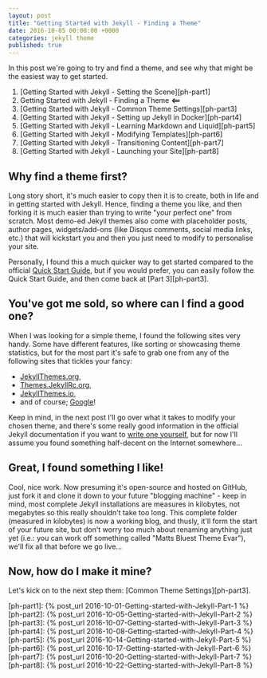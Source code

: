 ```yaml
---
layout: post
title: "Getting Started with Jekyll - Finding a Theme"
date: 2016-10-05 00:00:00 +0000
categories: jekyll theme
published: true
---
```


In this post we're going to try and find a theme, and see why that might be the easiest way to get started.
<!--description-->

1. [Getting Started with Jekyll - Setting the Scene][ph-part1]
2. Getting Started with Jekyll - Finding a Theme **<==**
3. [Getting Started with Jekyll - Common Theme Settings][ph-part3] 
4. [Getting Started with Jekyll - Setting up Jekyll in Docker][ph-part4] 
5. [Getting Started with Jekyll - Learning Markdown and Liquid][ph-part5]
6. [Getting Started with Jekyll - Modifying Templates][ph-part6]
7. [Getting Started with Jekyll - Transitioning Content][ph-part7]
8. [Getting Started with Jekyll - Launching your Site][ph-part8] 

## Why find a theme first?

Long story short, it's much easier to copy then it is to create, both in life and in getting started with Jekyll. Hence, finding a theme you like, and then forking it is much easier than trying to write "your perfect one" from scratch. Most demo-ed Jekyll themes also come with placeholder posts, author pages, widgets/add-ons (like Disqus comments, social media links, etc.) that will kickstart you and then you just need to modify to personalise your site. 

Personally, I found this a much quicker way to get started compared to the official [Quick Start Guide][jekyll-qs], but if you would prefer, you can easily follow the Quick Start Guide, and then come back at [Part 3][ph-part3].

## You've got me sold, so where can I find a good one?

When I was looking for a simple theme, I found the following sites very handy. Some have different features, like sorting or showcasing theme statistics, but for the most part it's safe to grab one from any of the following sites that tickles your fancy:

- [JekyllThemes.org][jekyll-thm1],
- [Themes.JekyllRc.org][jekyll-thm2],
- [JekyllThemes.io][jekyll-thm3],
- and of course; [Google][google-thms]!

Keep in mind, in the next post I'll go over what it takes to modify your chosen theme, and there's some really good information in the official Jekyll documentation if you want to [write one yourself][jekyll-wyot], but for now I'll assume you found something half-decent on the Internet somewhere...

## Great, I found something I like!

Cool, nice work. Now presuming it's open-source and hosted on GitHub, just fork it and clone it down to your future "blogging machine" - keep in mind, most complete Jekyll installations are measures in kilobytes, not megabytes so this really shouldn't take too long. This complete folder (measured in kilobytes) is now a working blog, and thusly, it'll form the start of your future site, but don't worry too much about renaming anything just yet (i.e.: you can work off something called "Matts Bluest Theme Evar"), we'll fix all that before we go live...

## Now, how do I make it mine?

Let's kick on to the next step them: [Common Theme Settings][ph-part3].


[ph-part1]:   {% post_url 2016-10-01-Getting-started-with-Jekyll-Part-1 %}
[ph-part2]:   {% post_url 2016-10-05-Getting-started-with-Jekyll-Part-2 %}
[ph-part3]:   {% post_url 2016-10-07-Getting-started-with-Jekyll-Part-3 %}
[ph-part4]:   {% post_url 2016-10-08-Getting-started-with-Jekyll-Part-4 %}
[ph-part5]:   {% post_url 2016-10-14-Getting-started-with-Jekyll-Part-5 %}
[ph-part6]:   {% post_url 2016-10-17-Getting-started-with-Jekyll-Part-6 %}
[ph-part7]:   {% post_url 2016-10-20-Getting-started-with-Jekyll-Part-7 %}
[ph-part8]:   {% post_url 2016-10-22-Getting-started-with-Jekyll-Part-8 %}

[jekyll-qs]:    https://jekyllrb.com/docs/quickstart/
[jekyll-thm1]:  http://jekyllthemes.org/
[jekyll-thm2]:  http://themes.jekyllrc.org/
[jekyll-thm3]:  http://jekyllthemes.io/
[jekyll-wyot]:  https://jekyllrb.com/docs/themes/
[google-thms]:  https://www.google.com/search?q=jekyll+themes